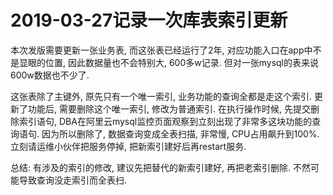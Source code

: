 # 2019-03-27记录一次库表索引更新

本次发版需要更新一张业务表, 而这张表已经运行了2年, 对应功能入口在app中不是显眼的位置, 因此数据量也不会特别大, 600多w记录. 但对一张mysql的表来说600w数据也不少了.

这张表除了主键外, 原先只有一个唯一索引, 业务功能的查询全都是走这个索引. 更新了功能后, 需要删除这个唯一索引, 修改为普通索引. 在执行操作时候, 先提交删除索引语句, DBA在阿里云mysql监控页面观察到立刻出现了非常多这块功能的查询语句. 因为所以删除了, 数据查询变成全表扫描, 非常慢, CPU占用飙升到100%. 立刻请运维小伙伴把服务停掉, 把新索引建好后再restart服务.

总结: 有涉及的索引的修改, 建议先把替代的新索引建好, 再把老索引删除. 不然可能导致查询没走索引而全表扫.

